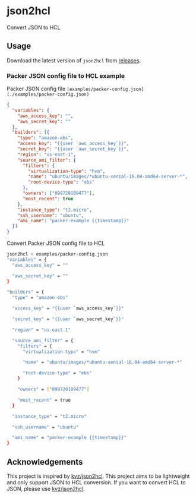 # json2hcl

Convert JSON to HCL

## Usage

Download the latest version of `json2hcl` from [releases](https://github.com/anubhavmishra/json2hcl/releases).

### Packer JSON config file to HCL example

Packer JSON config file `[examples/packer-config.json](./examples/packer-config.json)`

```json
{
  "variables": {
    "aws_access_key": "",
    "aws_secret_key": ""
  },
  "builders": [{
    "type": "amazon-ebs",
    "access_key": "{{user `aws_access_key`}}",
    "secret_key": "{{user `aws_secret_key`}}",
    "region": "us-east-1",
    "source_ami_filter": {
      "filters": {
        "virtualization-type": "hvm",
        "name": "ubuntu/images/*ubuntu-xenial-16.04-amd64-server-*",
        "root-device-type": "ebs"
      },
      "owners": ["099720109477"],
      "most_recent": true
    },
    "instance_type": "t2.micro",
    "ssh_username": "ubuntu",
    "ami_name": "packer-example {{timestamp}}"
  }]
}
```

Convert Packer JSON config file to HCL

```bash
json2hcl < examples/packer-config.json
"variables" = {
  "aws_access_key" = ""

  "aws_secret_key" = ""
}

"builders" = {
  "type" = "amazon-ebs"

  "access_key" = "{{user `aws_access_key`}}"

  "secret_key" = "{{user `aws_secret_key`}}"

  "region" = "us-east-1"

  "source_ami_filter" = {
    "filters" = {
      "virtualization-type" = "hvm"

      "name" = "ubuntu/images/*ubuntu-xenial-16.04-amd64-server-*"

      "root-device-type" = "ebs"
    }

    "owners" = ["099720109477"]

    "most_recent" = true
  }

  "instance_type" = "t2.micro"

  "ssh_username" = "ubuntu"

  "ami_name" = "packer-example {{timestamp}}"
}
```

## Acknowledgements

This project is inspired by [kvz/json2hcl](https://github.com/kvz/json2hcl). This project aims to be
lightweight and only support JSON to HCL conversion. If you want to convert HCL to JSON, please use
[kvz/json2hcl](https://github.com/kvz/json2hcl).
